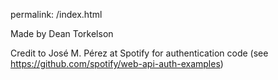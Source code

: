 permalink: /index.html

Made by Dean Torkelson


Credit to José M. Pérez at Spotify for authentication code (see https://github.com/spotify/web-api-auth-examples)

